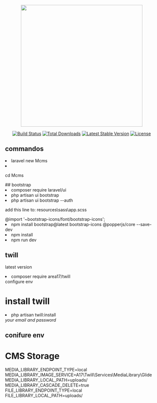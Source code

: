<p align="center"><a href="https://laravel.com" target="_blank"><img src="https://raw.githubusercontent.com/laravel/art/master/logo-lockup/5%20SVG/2%20CMYK/1%20Full%20Color/laravel-logolockup-cmyk-red.svg" width="400"></a></p>

<p align="center">
<a href="https://travis-ci.org/laravel/framework"><img src="https://travis-ci.org/laravel/framework.svg" alt="Build Status"></a>
<a href="https://packagist.org/packages/laravel/framework"><img src="https://img.shields.io/packagist/dt/laravel/framework" alt="Total Downloads"></a>
<a href="https://packagist.org/packages/laravel/framework"><img src="https://img.shields.io/packagist/v/laravel/framework" alt="Latest Stable Version"></a>
<a href="https://packagist.org/packages/laravel/framework"><img src="https://img.shields.io/packagist/l/laravel/framework" alt="License"></a>
</p>

## commandos

<li>laravel new Mcms<li>
<p>cd Mcms</p>
## bootstrap
<li>composer require laravel/ui</li>
<li>php artisan ui bootstrap</li>
<li>php artisan ui bootstrap --auth</li>
<p>add this line to: resources\sass\app.scss</p>
@import '~bootstrap-icons/font/bootstrap-icons';
<li>npm install bootstrap@latest bootstrap-icons @popperjs/core --save-dev</li>
<li>npm install</li>
<li>npm run dev</li>

## twill


<p>latest version<p>
<li>composer require area17/twill</li>
configure env
<h1>install twill</h1>
<li>php artisan twill:install</li>
<i>your email and password</i>
<h2>conifure env</h2>


# CMS Storage
<div>
MEDIA_LIBRARY_ENDPOINT_TYPE=local
MEDIA_LIBRARY_IMAGE_SERVICE=A17\Twill\Services\MediaLibrary\Glide
MEDIA_LIBRARY_LOCAL_PATH=uploads/
MEDIA_LIBRARY_CASCADE_DELETE=true
FILE_LIBRARY_ENDPOINT_TYPE=local
FILE_LIBRARY_LOCAL_PATH=uploads/
</div>





